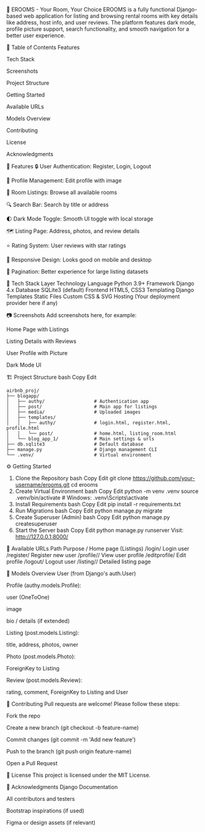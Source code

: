 📘 EROOMS - Your Room, Your Choice
EROOMS is a fully functional Django-based web application for listing and browsing rental rooms with key details like address, host info, and user reviews. The platform features dark mode, profile picture support, search functionality, and smooth navigation for a better user experience.

📌 Table of Contents
Features

Tech Stack

Screenshots

Project Structure

Getting Started

Available URLs

Models Overview

Contributing

License

Acknowledgments

🚀 Features
🔒 User Authentication: Register, Login, Logout

👤 Profile Management: Edit profile with image

🏡 Room Listings: Browse all available rooms

🔍 Search Bar: Search by title or address

🌓 Dark Mode Toggle: Smooth UI toggle with local storage

🗺️ Listing Page: Address, photos, and review details

⭐ Rating System: User reviews with star ratings

📱 Responsive Design: Looks good on mobile and desktop

🧭 Pagination: Better experience for large listing datasets

🧰 Tech Stack
Layer	Technology
Language	Python 3.9+
Framework	Django 4.x
Database	SQLite3 (default)
Frontend	HTML5, CSS3
Templating	Django Templates
Static Files	Custom CSS & SVG
Hosting	(Your deployment provider here if any)

📷 Screenshots
Add screenshots here, for example:

Home Page with Listings

Listing Details with Reviews

User Profile with Picture

Dark Mode UI

🏗️ Project Structure
bash
Copy
Edit
```
airbnb_proj/
├── blogapp/
│   ├── authy/                  # Authentication app
│   ├── post/                   # Main app for listings
│   ├── media/                  # Uploaded images
│   ├── templates/
│   │   ├── authy/              # login.html, register.html, profile.html
│   │   └── post/               # home.html, listing_room.html
│   └── blog_app_1/             # Main settings & urls
├── db.sqlite3                  # Default database
├── manage.py                   # Django management CLI
└── .venv/                      # Virtual environment

```
⚙️ Getting Started
1. Clone the Repository
bash
Copy
Edit
git clone https://github.com/your-username/erooms.git
cd erooms
2. Create Virtual Environment
bash
Copy
Edit
python -m venv .venv
source .venv/bin/activate  # Windows: .venv\Scripts\activate
3. Install Requirements
bash
Copy
Edit
pip install -r requirements.txt
4. Run Migrations
bash
Copy
Edit
python manage.py migrate
5. Create Superuser (Admin)
bash
Copy
Edit
python manage.py createsuperuser
6. Start the Server
bash
Copy
Edit
python manage.py runserver
Visit: http://127.0.0.1:8000/

🔗 Available URLs
Path	Purpose
/	Home page (Listings)
/login/	Login user
/register/	Register new user
/profile/<id>/	View user profile
/editprofile/	Edit profile
/logout/	Logout user
/listing/<id>/	Detailed listing page

🧬 Models Overview
User (from Django's auth.User)

Profile (authy.models.Profile):

user (OneToOne)

image

bio / details (if extended)

Listing (post.models.Listing):

title, address, photos, owner

Photo (post.models.Photo):

ForeignKey to Listing

Review (post.models.Review):

rating, comment, ForeignKey to Listing and User

🤝 Contributing
Pull requests are welcome! Please follow these steps:

Fork the repo

Create a new branch (git checkout -b feature-name)

Commit changes (git commit -m 'Add new feature')

Push to the branch (git push origin feature-name)

Open a Pull Request

📄 License
This project is licensed under the MIT License.

🙏 Acknowledgments
Django Documentation

All contributors and testers

Bootstrap inspirations (if used)

Figma or design assets (if relevant)


